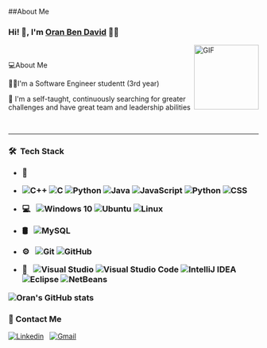 ##About Me
### Hi! 👋, I'm [Oran Ben David](https://github.com/oran950) 👨‍💻
<img align="right" alt="GIF" height="130px" src="https://i.pinimg.com/564x/03/1f/67/031f67bd6b6bb0487eff63e804f63515.jpg">
<br / >

💻About Me


👨‍🎓I'm a Software Engineer studentt (3rd year)

💪 I'm a self-taught, continuously searching for greater challenges and have great team and leadership abilities


<br />

<hr />

<h3> 🛠 &nbsp;Tech Stack 

- 🧰 &nbsp;
- ![C++](https://img.shields.io/badge/c++-%2300599C.svg?style=for-the-badge&logo=c%2B%2B&logoColor=white)
  ![C](https://img.shields.io/badge/C-00599C?style=for-the-badge&logo=c&logoColor=white)
  ![Python](https://img.shields.io/badge/Python-FFD43B?style=for-the-badge&logo=python&logoColor=blue)
  ![Java](https://img.shields.io/badge/Java-ED8B00?style=for-the-badge&logo=java&logoColor=white)
  ![JavaScript](https://img.shields.io/badge/javascript-%23323330.svg?style=for-the-badge&logo=javascript&logoColor=%23F7DF1E)
  ![Python](https://img.shields.io/badge/Python-ED8B00?style=for-the-badge&logo=Python&logoColor=white)
  ![CSS](https://img.shields.io/badge/CSS-%23323330.svg?style=for-the-badge&logo=css&logoColor=%23F7DF1E)
 
- 💻 &nbsp; 
  ![Windows 10](https://img.shields.io/badge/Windows-0078D6?style=for-the-badge&logo=windows&logoColor=white)
  ![Ubuntu](https://img.shields.io/badge/Ubuntu-E95420?style=for-the-badge&logo=ubuntu&logoColor=white)
  ![Linux](https://img.shields.io/badge/Linux-FCC624?style=for-the-badge&logo=linux&logoColor=black)
 
 
-  🛢 &nbsp; 
  ![MySQL](https://img.shields.io/badge/mysql-%2300f.svg?style=for-the-badge&logo=mysql&logoColor=white)

  
- ⚙️ &nbsp; 
  ![Git](https://img.shields.io/badge/git-%23F05033.svg?style=for-the-badge&logo=git&logoColor=white)
  ![GitHub](https://img.shields.io/badge/github-%23121011.svg?style=for-the-badge&logo=github&logoColor=white)
  
  
- 🔧 &nbsp; 
  ![Visual Studio](https://img.shields.io/badge/VisualStudio-5C2D91.svg?style=for-the-badge&logo=visual-studio&logoColor=white)
  ![Visual Studio Code](https://img.shields.io/badge/VisualStudioCode-0078d7.svg?style=for-the-badge&logo=visual-studio-code&logoColor=white)
  ![IntelliJ IDEA](https://img.shields.io/badge/IntelliJIDEA-000000.svg?style=for-the-badge&logo=intellij-idea&logoColor=white)
  ![Eclipse](https://img.shields.io/badge/Eclipse-2C2255?style=for-the-badge&logo=eclipse&logoColor=white)
  ![NetBeans](https://img.shields.io/badge/apache%20netbeans-1B6AC6?style=for-the-badge&logo=apache%20netbeans%20IDE&logoColor=white)

  
  

  
![Oran's GitHub stats](https://github-readme-stats.vercel.app/api?username=oran950&theme=vision-friendly-dark&show_icons=true)
 

### 📝 Contact Me 

  
  [![Linkedin](https://img.shields.io/badge/LinkedIn-0077B5?style=for-the-badge&logo=linkedin&logoColor=white)](https://www.linkedin.com/in/oran-ben-david-1a523219a/)
  &nbsp;
  [![Gmail](https://img.shields.io/badge/Gmail-D14836?style=for-the-badge&logo=gmail&logoColor=white)](mailto:oranb9d@gmail.com)



